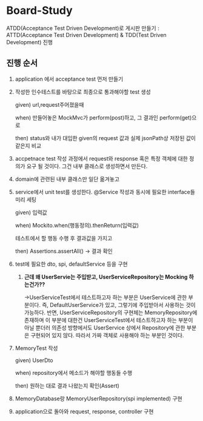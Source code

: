 # Board-Study
ATDD(Acceptance Test Driven Development)로 게시판 만들기
: ATTD(Acceptance Test Driven Development) & TDD(Test Driven Development) 진행

## 진행 순서

1. application 에서 acceptance test 먼저 만들기 
2. 작성한 인수테스트를 바탕으로 최종으로 통과해야할 test 생성
    
    given) url,request주어졌을때
    
    when) 만들어놓은 MockMvc가 perform(post)하고, 그 결과인 perform(get)으로
    
    then) status와 내가 대입한 given의 request 값과 실제 jsonPath상 저장된 값이 같은지 비교 
    
3. accpetnace test 작성 과정에서 request와 response 혹은 특정 객체에 대한 정의가 요구 될 것이다. 그건 내부 클래스로 생성하면서 만든다.
4. domain에 관련된 내부 클래스만 일단 옮겨놓고
5. service에서 unit test를 생성한다. @Service 작성과 동시에 필요한 interface들 미리 세팅
    
    given) 입력값
    
    when) Mockito.when(행동정의).thenReturn(입력값)
    
    테스트에서 할 행동 수행 후 결과값을 가지고
    
    then) Assertions.assertAll() → 결과 확인
    
6. test에 필요한 dto, spi, defaultService 등을 구현
    1. ******************************************************************************************************************************************************************근데 왜 UserServie는 주입받고, UserServiceRepository는 Mocking 하는건가??******************************************************************************************************************************************************************
        
        →UserServiceTest에서 테스트하고자 하는 부분은 UserService에 관한 부분이다. 즉, DefaultUserService가 있고, 그렇기에 주입받아서 사용하는 것이 가능하다. 반면, UserServiceRepository의 구현체는 MemoryRepository에 존재하며 이 부분에 대한건 UserServiceTest에서 테스트하고자 하는 부분이 아닐 뿐더러 의존성 방향에서도 UserService 상에서 Repository에 관한 부분은 구현되어 있지 않다. 따라서 가짜 객체로 사용해야 하는 부분인 것이다.
        
7. MemoryTest 작성
    
    given) UserDto
    
    when) repository에서 메소드가 해야할 행동들 수행
    
    then) 원하는 대로 결과 나왔는지 확인(Assert)
    
8. MemoryDatabase랑 MemoryUserRepository(spi implemented) 구현
9. application으로 돌아와 request, response, controller 구현
